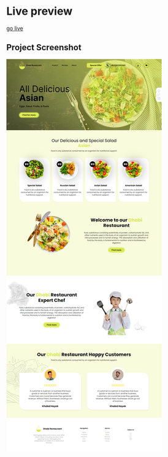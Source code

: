 # Live preview

[go live](https://khaledalhayek.github.io/restaurent_website/)

## Project Screenshot

![website screenshot](/assets/screenshot.png)
